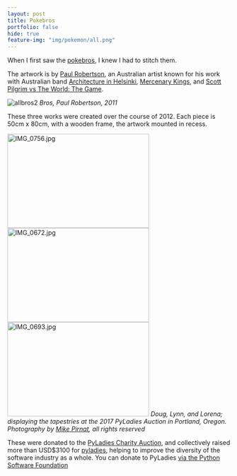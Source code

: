 ```yaml
---
layout: post
title: Pokebros
portfolio: false
hide: true
feature-img: "img/pokemon/all.png"
---
```


When I first saw the [pokebros](http://paulrobertson.mechafetus.com/allbros02.gif), I knew I had to stitch them. 

The artwork is by [Paul Robertson](https://twitter.com/probzz), an Australian artist known for his work with Australian band [Architecture in Helsinki](https://www.youtube.com/watch?v=MXIzyquw-kc), [Mercenary Kings](http://mercenarykings.com/), and [Scott Pilgrim vs The World: The Game](https://www.youtube.com/watch?v=yAY4vNJd7A8). 

![allbros2](../img/allbros02.gif)
*Bros, Paul Robertson, 2011*

These three works were created over the course of 2012. Each piece is 50cm x 80cm, with a wooden frame, the artwork mounted in recess. 

<a data-flickr-embed="true"  href="https://www.flickr.com/photos/mikepirnat/34751066432/in/album-72157684291069175/" title="IMG_0756.jpg"><img src="https://c1.staticflickr.com/5/4228/34751066432_4d489521ec_n.jpg" width="320" height="213" alt="IMG_0756.jpg"></a><script async src="//embedr.flickr.com/assets/client-code.js" charset="utf-8"></script>
<a data-flickr-embed="true"  href="https://www.flickr.com/photos/mikepirnat/34782968461/in/album-72157684291069175/" title="IMG_0672.jpg"><img src="https://c1.staticflickr.com/5/4228/34782968461_f4948ee70e_n.jpg" width="320" height="213" alt="IMG_0672.jpg"></a><script async src="//embedr.flickr.com/assets/client-code.js" charset="utf-8"></script>
<a data-flickr-embed="true"  href="https://www.flickr.com/photos/mikepirnat/34103766463/in/album-72157684291069175/" title="IMG_0693.jpg"><img src="https://c1.staticflickr.com/5/4269/34103766463_ebbe273077_n.jpg" width="320" height="213" alt="IMG_0693.jpg"></a><script async src="//embedr.flickr.com/assets/client-code.js" charset="utf-8"></script>
*Doug, Lynn, and Lorena; displaying the tapestries at the 2017 PyLadies Auction in Portland, Oregon. Photography by [Mike Pirnat](https://www.flickr.com/photos/mikepirnat/), all rights reserved*

These were donated to the [PyLadies Charity Auction](https://us.pycon.org/2017/events/auction/), and collectively raised more than USD$3100 for [pyladies](http://www.pyladies.com/), helping to improve the diversity of the software industry as a whole. You can donate to PyLadies [via the Python Software Foundation](https://psfmember.org/civicrm/contribute/transact?reset=1&id=6)
